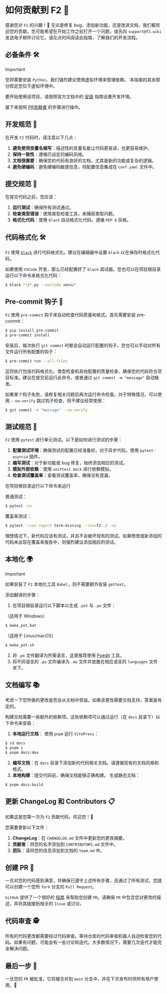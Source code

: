 # 如何贡献到 F2 🚀

感谢您对 `F2` 的兴趣！🎉 无论是修复 bug、添加新功能，还是改进文档，我们都欢迎您的贡献。您可能希望在开始工作之前打开一个问题，或先向 `support@f2.wiki` 发送电子邮件讨论它。请花点时间阅读此指南，了解我们的开发流程。

## 必备条件 🛠️
> [!IMPORTANT]
> 您将需要安装 `Python`，我们强烈建议使用虚拟环境来管理依赖。
> 本指南的其余部分假定您位于虚拟环境中。

要开始使用该项目，请按照官方文档中的 [安装](https://f2.wiki/install#必备条件) 指南设置开发环境。

接下来按照 [PR贡献者](https://f2.wiki/install#pr贡献者) 的步骤进行操作。

## 开发规范 📝
在开发 `F2` 代码时，请注意以下几点：

1. **避免使用变量名缩写**：描述性的变量名能让代码更易读，也更容易维护。
2. **保持一致性**：遵循已设定的编码风格。
3. **文档很重要**：确保您的代码有良好的文档，尤其是新的功能或复杂的逻辑。
4. **避免硬编码**：避免硬编码敏感信息，将配置信息集成在 `conf.yaml` 文件中。

## 提交规范 📌
在提交代码之前，您应该：

1. **运行测试**：确保所有测试通过。
2. **检查类型错误**：使用类型检查工具，来捕获类型问题。
3. **格式化代码**：使用 `black` 自动格式化代码，遵循 `PEP 8` 风格。

## 代码格式化 🛠️

`F2` 使用 [`black`](https://github.com/psf/black) 进行代码格式化。建议在编辑器中设置 `black` 以在保存时格式化代码。

如果使用 `VSCode` 开发，那么已经配置好了 `black` 调试器。您也可以在项目根目录运行以下命令来格式化代码：

```bash
$ black **/*.py --exclude venv/*
```

## Pre-commit 钩子 🔄

`F2` 使用 `pre-commit` 钩子来自动检查代码质量和格式。首先需要安装 pre-commit：

```bash
$ pip install pre-commit
$ pre-commit install
```

安装后，每次执行 `git commit` 时都会自动运行配置的钩子。您也可以手动对所有文件运行所有配置的钩子：

```bash
$ pre-commit run --all-files
```

这将执行包括代码格式化、类型检查和其他配置的质量检查，确保您的代码符合项目标准。建议在提交前运行此命令，或者通过 `git commit -m "message"` 自动触发。

如果某个钩子失败，请修复相关问题后再次运行命令检查。对于特殊情况，可以使用 `--no-verify` 跳过钩子检查，但不建议经常使用：

```bash
$ git commit -m "message" --no-verify
```

## 测试规范 🧪
`F2` 使用 `pytest` 进行单元测试。以下是如何进行测试的步骤：

1. **配置测试环境**：确保测试的配置已经准备好。对于异步代码，使用 `pytest-asyncio` 插件。
2. **编写测试**：对于新功能或 bug 修复，始终添加相应的测试。
3. **模拟外部依赖**：使用 `unittest.mock` 进行依赖模拟。
4. **检查测试覆盖率**：查看测试覆盖率，确保没有遗漏。

在项目根目录运行以下命令来运行

普通测试：
```bash
$ pytest -vv
```

覆盖率测试：
```bash
$ pytest --cov-report term-missing --cov=f2 ./ -vv
```

理想情况下，新代码应该有测试，并且不会破坏现有的测试。如果修改或新添加的代码未出现在覆盖率报告中，则强烈建议添加相应的测试。

## 本地化 🌍
> [!IMPORTANT]
> 如果安装了 `F2` 本地化工具 `Babel`，则不需要额外安装 `gettext`。

添加翻译的步骤：

1. 在项目根目录运行以下脚本以生成 `.pot` 与 `.po` 文件：

（适用于 Windows）
```bash
$ make_pot.bat
```
（适用于 Linux/macOS）
```bash
$ make_pot.sh
```
2. 将 `.po` 文件翻译为所需语言，这里推荐使用 [Poedit](https://poedit.net/) 工具。
3. 将不同语言的 `.po` 文件编译为 `.mo` 文件并放置在相应语言的 `languages` 文件夹下。

## 文档编写 📚
考虑一下您所做的更改是否会从文档中受益。如果该更改需要文档支持，答案是肯定的。

构建文档需要一些额外的依赖项。这些依赖项可以通过运行（在 `docs` 目录下）以下命令来安装：

1. **本地运行文档**：
使用 `pnpm` 运行 `VitePress`：
```bash
$ cd docs
$ pnpm i
$ pnpm docs:dev
```
2. **编写文档**：在 `docs` 目录下添加新的代码相关文档。请遵循现有的文档风格和格式。
3. **本地构建**：提交代码前，确保文档能够正确构建。
生成静态文档：
```bash
$ pnpm docs:build
```

## 更新 ChangeLog 和 Contributors 📋
如果这是您第一次为 `F2` 贡献代码，欢迎您！🎉

您需要更新以下文件：
1. **ChangeLog**：在 `CHANGELOG.md` 文件中更新您的更改摘要。
2. **贡献者**：将您的名字添加到 `CONTRIBUTORS.md` 文件中。
3. **团队**：请将您的信息添加到文档的 `team.md` 中。

## 创建 PR 🚀
一旦对您的代码感到满意，并确保已遵守上述所有步骤，且通过了所有测试，您就可以创建一个您所 `fork` 分支的 `Pull Request`。

`GitHub` 提供了一个很好的 [指南](https://docs.github.com/en/github/collaborating-with-issues-and-pull-requests/creating-a-pull-request) 来帮助您创建 `PR`。请确保 `PR` 中包含您对更改的描述，并将其链接到相关的 `Issue` 或讨论。

## 代码审查 🕵️
所有的代码更改都需要经过代码审查。等待仓库的代码审查机器人自动检查您的代码。如果有问题，可能会有一些讨论和迭代。大多数情况下，需要几次迭代才能完全解决问题。

## 最后一步 🏁
一旦您的 `PR` 被批准，它将被合并到 `main` 分支中，并在下次发布时供所有用户使用。🚀
